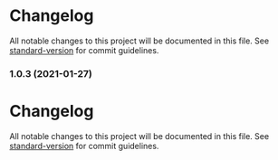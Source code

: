 # Changelog

All notable changes to this project will be documented in this file. See [standard-version](https://github.com/conventional-changelog/standard-version) for commit guidelines.

### 1.0.3 (2021-01-27)

# Changelog

All notable changes to this project will be documented in this file. See [standard-version](https://github.com/conventional-changelog/standard-version) for commit guidelines.

